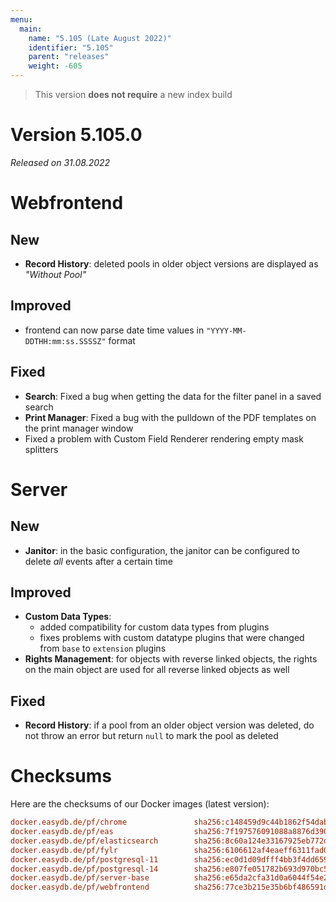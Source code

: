 ```yaml
---
menu:
  main:
    name: "5.105 (Late August 2022)"
    identifier: "5.105"
    parent: "releases"
    weight: -605
---
```


> This version **does not require** a new index build

# Version 5.105.0

*Released on 31.08.2022*


# Webfrontend

## New

* **Record History**: deleted pools in older object versions are displayed as *"Without Pool"*

## Improved

* frontend can now parse date time values in `"YYYY-MM-DDTHH:mm:ss.SSSSZ"` format

## Fixed

* **Search**: Fixed a bug when getting the data for the filter panel in a saved search
* **Print Manager**: Fixed a bug with the pulldown of the PDF templates on the print manager window
* Fixed a problem with Custom Field Renderer rendering empty mask splitters


# Server

## New

* **Janitor**: in the basic configuration, the janitor can be configured to delete *all* events after a certain time

## Improved

* **Custom Data Types**:
  * added compatibility for custom data types from plugins
  * fixes problems with custom datatype plugins that were changed from `base` to `extension` plugins
* **Rights Management**: for objects with reverse linked objects, the rights on the main object are used for all reverse linked objects as well

## Fixed

* **Record History**: if a pool from an older object version was deleted, do not throw an error but return `null` to mark the pool as deleted


# Checksums

Here are the checksums of our Docker images (latest version):

```ini
docker.easydb.de/pf/chrome               sha256:c148459d9c44b1862f54dabe6d5c9548e3a22871640be42558b5a3bf5696c162
docker.easydb.de/pf/eas                  sha256:7f197576091088a8876d39021b97a05e175c8d6908c5faa233045de2a37fe81f
docker.easydb.de/pf/elasticsearch        sha256:8c60a124e33167925eb772d277df818786af7a2a6479ae4c0e35cce45a1fa6a0
docker.easydb.de/pf/fylr                 sha256:6106612af4eaeff6311fad03708e61745a52e21aaccc9ea557ea8d49601bb774
docker.easydb.de/pf/postgresql-11        sha256:ec0d1d09dfff4bb3f4dd659e8ef7b8e4c66d72f6414283a9b824cc8bbfcc2458
docker.easydb.de/pf/postgresql-14        sha256:e807fe051782b693d970bc5938a78a896a6d042efc82e0ba08af6a9ce3f4d719
docker.easydb.de/pf/server-base          sha256:e65da2cfa31d0a6044f54e27650049838bdee4991aaa33952ad06abfba90f412
docker.easydb.de/pf/webfrontend          sha256:77ce3b215e35b6bf486591d2340db876a296ab73348faba387dc4dbed0253516
```
